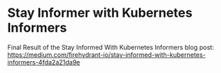 # Stay Informer with Kubernetes Informers

Final Result of the Stay Informed With Kubernetes Informers blog post: https://medium.com/firehydrant-io/stay-informed-with-kubernetes-informers-4fda2a21da9e
